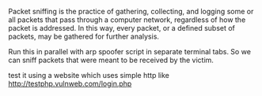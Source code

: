 Packet sniffing is the practice of gathering, collecting, and logging some or 
all packets that pass through a computer network, regardless of how the packet 
is addressed. In this way, every packet, or a defined subset of packets, may 
be gathered for further analysis.

Run this in parallel with arp spoofer script in separate terminal tabs. So we can
sniff packets that were meant to be received by the victim.

test it using a website which uses simple http like http://testphp.vulnweb.com/login.php